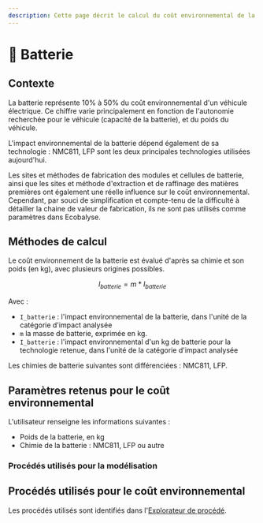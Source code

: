 ```yaml
---
description: Cette page décrit le calcul du coût environnemental de la batterie.
---
```


# 🔋 Batterie

## Contexte

La batterie représente 10% à 50% du coût environnemental d'un véhicule électrique. Ce chiffre varie principalement en fonction de l'autonomie recherchée pour le véhicule (capacité de la batterie), et du poids du véhicule.&#x20;

L'impact environnemental de la batterie dépend également de sa technologie : NMC811, LFP sont les deux principales technologies utilisées aujourd'hui.

Les sites et méthodes de fabrication des modules et cellules de batterie, ainsi que les sites et méthode d'extraction et de raffinage des matières premières ont également une réelle influence sur le coût environnemental. \
Cependant, par souci de simplification et compte-tenu de la difficulté à détailler la chaine de valeur de fabrication, ils ne sont pas utilisés comme paramètres dans Ecobalyse.

## Méthodes de calcul

Le coût environnement de la batterie est évalué d'après sa chimie et son poids (en kg), avec plusieurs origines possibles.

$$
I_{batterie} = m*I_{batterie}
$$

Avec :

* `I_batterie` : l'impact environnemental de la batterie, dans l'unité de la catégorie d'impact analysée
* `m` la masse de batterie, exprimée en kg.
* `I_batterie` : l'impact environnemental d'un kg de batterie pour la technologie retenue, dans l'unité de la catégorie d'impact analysée

Les chimies de batterie suivantes sont différenciées : NMC811, LFP.

## Paramètres retenus pour le coût environnemental

L'utilisateur renseigne les informations suivantes :&#x20;

* Poids de la batterie, en kg
* Chimie de la batterie : NMC811, LFP ou autre

### Procédés utilisés pour la modélisation

## Procédés utilisés pour le coût environnemental

Les procédés utilisés sont identifiés dans l'[Explorateur de procédé](https://ecobalyse.beta.gouv.fr/#/explore/textile/textile-processes).
